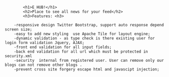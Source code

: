 			<h1>E HUB!</h1>
			<h2>Place to see all news for your feed</h2>
			<h3>Features: <h3>
	
		-responsive design Twitter Bootstrap, support auto response depend screen size;
		-easy to add new styling  use Apache Tile for layout engine;
		-dynamic validation - as type check is there existing user for login form validation Jquery, AJAX;
		-front end validation for all input fields;
		-back end validation for all url which must be protected in security.xml
		-security  internal from registered user. User can remove only our blogs can not remove other blogs .
		-prevent cross site forgery escape html and javascipt injection;




